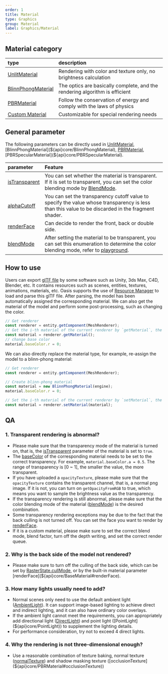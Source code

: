```yaml
---
order: 1
title: Material
type: Graphics
group: Material
label: Graphics/Material
---
```


## Material category

| type                                              | description                      |
| :------------------------------------------------ | :------------------------------- |
| [UnlitMaterial](${docs}material-unlit)            | Rendering with color and texture only, no brightness calculation |
| [BlinnPhongMaterial](${docs}material-blinn-phong) | The optics are basically complete, and the rendering algorithm is efficient       |
| [PBRMaterial](${docs}material-pbr)              | Follow the conservation of energy and comply with the laws of physics       |
| [Custom Material](${docs}custom-material)          | Customizable for special rendering needs             |

## General parameter

The following parameters can be directly used in [UnlitMaterial](${api}core/UnlitMaterial), [BlinnPhongMaterial](${api}core/BlinnPhongMaterial), [PBRMaterial](${api}core/PBRMaterial), [PBRSpecularMaterial](${api}core/PBRSpecularMaterial).

| parameter | Feature |
| :-- | :-- |
| [isTransparent](${api}core/BaseMaterial#isTransparent) | You can set whether the material is transparent. If it is set to transparent, you can set the color blending mode by [BlendMode](${api}core/BaseMaterial#blendMode). |
| [alphaCutoff](${api}core/BaseMaterial#alphaCutoff) | You can set the transparency cutoff value to specify the value whose transparency is less than this value to be discarded in the fragment shader. |
| [renderFace](${api}core/BaseMaterial#renderFace) | Can decide to render the front, back or double side. |
| [blendMode](${api}core/BaseMaterial#blendMode) | After setting the material to be transparent, you can set this enumeration to determine the color blending mode, refer to [playground](${examples}blend-mode). |

## How to use

Users can export [glTF file](https://github.com/KhronosGroup/glTF/blob/master/specification/2.0/README.md) by some software such as Unity, 3ds Max, C4D, Blender, etc. It contains resources such as scenes, entities, textures, animations, materials, etc. Oasis supports the use of [Resource Manager](${docs}resource-manager) to load and parse this glTF file. After parsing, the model has been automatically assigned the corresponding material. We can also get the material of the model and perform some post-processing, such as changing the color.

```typescript
// Get renderer
const renderer = entity.getComponent(MeshRenderer);
// Get the i-th material of the current renderer by `getMaterial`, the default is 0.
const material = renderer.getMaterial();
// change base color
material.baseColor.r = 0;
```

We can also directly replace the material type, for example, re-assign the model to a blinn-phong material:

```typescript
// Get renderer
const renderer = entity.getComponent(MeshRenderer);

// Create blinn-phong material
const material = new BlinnPhongMaterial(engine);
material.baseColor.r = 0;

// Set the i-th material of the current renderer by `setMaterial`, the default is 0.
const material = renderer.setMaterial(material);
```

## QA

### 1. Transparent rendering is abnormal?

- Please make sure that the transparency mode of the material is turned on, that is, the [isTransparent](${api}core/BaseMaterial#isTransparent) parameter of the material is set to `true`.
- The [baseColor](${api}core/BlinnPhongMaterial#baseColor) of the corresponding material needs to be set to the correct transparency. For example, `material.baseColor.a = 0.5`. The range of transparency is [0 ~ 1], the smaller the value, the more transparent.
- If you have uploaded a `opacityTexture`, please make sure that the `opacityTexture` contains the transparent channel, that is, a normal png image. If it is not, you can turn on `getOpacityFromRGB` to true, which means you want to sample the brightness value as the transparency.
- If the transparency rendering is still abnormal, please make sure that the color blending mode of the material ([blendMode](${api}core/BaseMaterial#blendMode)) is the desired combination.
- Some transparency rendering exceptions may be due to the fact that the back culling is not turned off. You can set the face you want to render by [renderFace](${api}core/BaseMaterial#renderFace).
- If it is a custom material, please make sure to set the correct blend mode, blend factor, turn off the depth writing, and set the correct render queue.

### 2. Why is the back side of the model not rendered?

- Please make sure to turn off the culling of the back side, which can be set by [RasterState.cullMode](${api}core/RasterState#cullMode), or by the built-in material parameter [renderFace](${api}core/BaseMaterial#renderFace).

### 3. How many lights usually need to add?

- Normal scenes only need to use the default ambient light ([AmbientLight](${api}core/AmbientLight)). It can support image-based lighting to achieve direct and indirect lighting, and it can also have ordinary color overlays.
- If the ambient light cannot meet the requirements, you can appropriately add directional light ([DirectLight](${api}core/DirectLight)) and point light ([PointLight](${api}core/PointLight)) to supplement the lighting details.
- For performance consideration, try not to exceed 4 direct lights.

### 4. Why the rendering is not three-dimensional enough?

- Use a reasonable combination of texture baking, normal texture ([normalTexture](${api}core/PBRMaterial#normalTexture)) and shadow masking texture ([occlusionTexture](${api}core/PBRMaterial#occlusionTexture))
